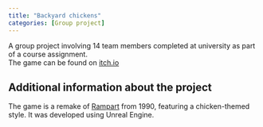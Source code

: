 ```yaml
---
title: "Backyard chickens"
categories: [Group project]
---
```


A group project involving 14 team members completed at university as part of a course assignment.\
The game can be found on [itch.io](https://smooth-dedede.itch.io/backyardchickens)

## Additional information about the project

The game is a remake of [Rampart](https://en.wikipedia.org/wiki/Rampart_(video_game)) from 1990, featuring a chicken-themed style. It was developed using Unreal Engine.